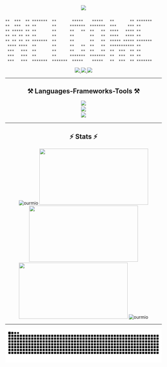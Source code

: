 <h1 align="center">
    <img src="https://readme-typing-svg.herokuapp.com/?font=Righteous&color=8842FF&size=40&center=true&vCenter=true&width=500&height=70&duration=4000&lines=Hi+There!+👋;+I'm+Dmitry+Chistyakov!;" />
</h1>

```
**  ***  ** *******  **       *****    *****   **       ** *******
**  ***  ** **       **      *******  *******  ***     *** **
** ***** ** **       **      **   **  **   **  ****   **** **
** ** ** ** **       **      **       **   **  ****   **** **
** ** ** ** *******  **      **       **   **  ***** ***** *******
 **** ****  **       **      **   **  **   **  *********** **
 ***   ***  **       **      **   **  **   **  **  ***  ** **
 ***   ***  **       **      *******  *******  **  ***  ** **
 ***   ***  *******  *******  *****    *****   **  ***  ** *******
```

<div align="center"> 
  <a href="mailto:d.chistyakov.work@gmail.com">
    <img src="https://img.shields.io/badge/Gmail-333333?style=for-the-badge&logo=gmail&logoColor=red" />
  </a>
  <a href="https://github.com/oURMIo?tab=followers">
    <img src="https://img.shields.io/github/followers/oURMIo?style=social&label=Follow&maxAge=2592000">
  </a>
  <a href="https://dmitrych.ddns.net/">
    <img src="https://img.shields.io/badge/Business Card-link-purple">
  </a>
</div>

<hr/>

<h2 align="center">⚒️ Languages-Frameworks-Tools ⚒️</h2>

<div align="center">
    <img src="https://skillicons.dev/icons?i=java,kotlin,python,cpp,javascript,bash,html,css,mysql" /><br>
    <img src="https://skillicons.dev/icons?i=nodejs,git,react,docker,kafka,spring" /><br>
    <img src="https://skillicons.dev/icons?i=vscode,idea,github,arduino,linux,nginx,postman" /><br>
</div>

<hr/>

<h2 align="center">⚡ Stats ⚡</h2>
<div align=center>
  <img width="350" height="180" src="https://github-readme-streak-stats.herokuapp.com/?user=ourmio&theme=tokyonight" alt="ourmio" />
  <img width="350" height="180" src="https://github-readme-stats.vercel.app/api?username=oURMIo&theme=tokyonight">
  <img width="350" height="180" src="https://github-readme-stats.vercel.app/api/top-langs/?username=ourmio&size_weight=0.0005&count_weight=0.3&layout=compact&theme=tokyonight">
  <img width="350" height="180" src="http://github-profile-summary-cards.vercel.app/api/cards/productive-time?username=oURMIo&theme=tokyonight&utcOffset=8">
  <img src="https://github-profile-trophy.vercel.app/?username=ourmio&theme=tokyonight" alt="ourmio"/>
</div>

<hr/>

<picture>
  <source media="(prefers-color-scheme: dark)" srcset="https://raw.githubusercontent.com/oURMIo/oURMIo/output/github-contribution-grid-snake-dark.svg">
  <source media="(prefers-color-scheme: light)" srcset="https://raw.githubusercontent.com/oURMIo/oURMIo/output/github-contribution-grid-snake.svg">
  <img alt="github contribution grid snake animation" src="https://raw.githubusercontent.com/oURMIo/oURMIo/output/github-contribution-grid-snake.svg">
</picture>
